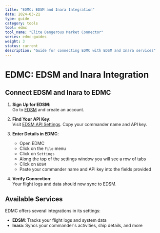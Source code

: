 ```yaml
---
title: "EDMC: EDSM and Inara Integration"
date: 2024-03-21
type: guide
category: tools
tool: edmc
tool_name: "Elite Dangerous Market Connector"
series: edmc-guides
weight: 3
status: current
description: "Guide for connecting EDMC with EDSM and Inara services"
---
```


# EDMC: EDSM and Inara Integration

## Connect EDSM and Inara to EDMC

1. **Sign Up for EDSM**:  
   Go to [EDSM](https://www.edsm.net/) and create an account.

2. **Find Your API Key**:  
   Visit [EDSM API Settings](https://www.edsm.net/en/settings/api). Copy your commander name and API key.

3. **Enter Details in EDMC**:  
   - Open EDMC
   - Click on the `File` menu
   - Click on `Settings`
   - Along the top of the settings window you will see a row of tabs
   - Click on `EDSM`
   - Paste your commander name and API key into the fields provided

4. **Verify Connection**:  
   Your flight logs and data should now sync to EDSM.

## Available Services
EDMC offers several integrations in its settings:
- **EDSM**: Tracks your flight logs and system data  
- **Inara**: Syncs your commander's activities, ship details, and more
